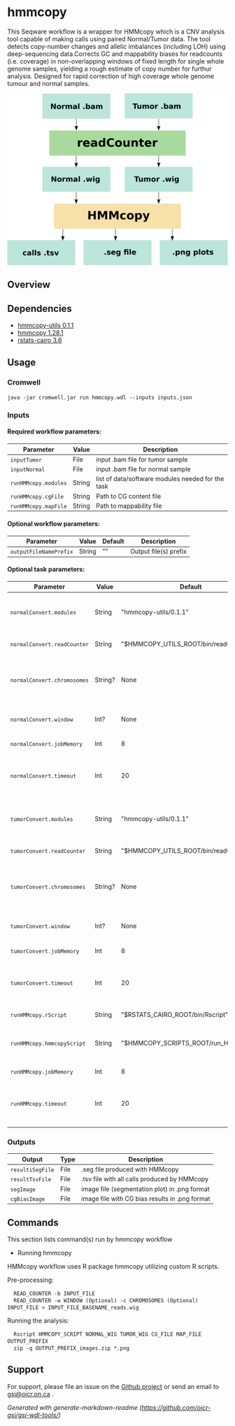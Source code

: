 # hmmcopy

This Seqware workflow is a wrapper for HMMcopy which is a CNV analysis tool capable of making calls using paired Normal/Tumor data. The tool detects copy-number changes and allelic imbalances (including LOH) using deep-sequencing data.Corrects GC and mappability biases for readcounts (i.e. coverage) in non-overlapping windows of fixed length for single whole genome samples, yielding a rough estimate of copy number for furthur analysis. Designed for rapid correction of high coverage whole genome tumour and normal samples.

![hmmcopy, how it works](docs/hmmcopy_wf.png)

## Overview

## Dependencies

* [hmmcopy-utils 0.1.1](https://bioconductor.org/packages/HMMcopy/)
* [hmmcopy 1.28.1](https://bioconductor.org/packages/HMMcopy/)
* [rstats-cairo 3.6](http://cran.utstat.utoronto.ca/src/base/R-3/R-3.6.1.tar.gz)


## Usage

### Cromwell
```
java -jar cromwell.jar run hmmcopy.wdl --inputs inputs.json
```

### Inputs

#### Required workflow parameters:
Parameter|Value|Description
---|---|---
`inputTumor`|File|input .bam file for tumor sample
`inputNormal`|File|input .bam file for normal sample
`runHMMcopy.modules`|String|list of data/software modules needed for the task
`runHMMcopy.cgFile`|String|Path to CG content file
`runHMMcopy.mapFile`|String|Path to mappability file


#### Optional workflow parameters:
Parameter|Value|Default|Description
---|---|---|---
`outputFileNamePrefix`|String|""|Output file(s) prefix


#### Optional task parameters:
Parameter|Value|Default|Description
---|---|---|---
`normalConvert.modules`|String|"hmmcopy-utils/0.1.1"|required modules, basicall hmmcopy utils
`normalConvert.readCounter`|String|"$HMMCOPY_UTILS_ROOT/bin/readCounter"|Path to readCounter utility
`normalConvert.chromosomes`|String?|None|comma-separated list of chromosomes to use, default is ALL
`normalConvert.window`|Int?|None|Resolution of a bin, in bases, default is 1000
`normalConvert.jobMemory`|Int|8|memory for this job, in Gb
`normalConvert.timeout`|Int|20|Timeout in hours, needed to override imposed limits
`tumorConvert.modules`|String|"hmmcopy-utils/0.1.1"|required modules, basicall hmmcopy utils
`tumorConvert.readCounter`|String|"$HMMCOPY_UTILS_ROOT/bin/readCounter"|Path to readCounter utility
`tumorConvert.chromosomes`|String?|None|comma-separated list of chromosomes to use, default is ALL
`tumorConvert.window`|Int?|None|Resolution of a bin, in bases, default is 1000
`tumorConvert.jobMemory`|Int|8|memory for this job, in Gb
`tumorConvert.timeout`|Int|20|Timeout in hours, needed to override imposed limits
`runHMMcopy.rScript`|String|"$RSTATS_CAIRO_ROOT/bin/Rscript"|Path to Rscript
`runHMMcopy.hmmcopyScript`|String|"$HMMCOPY_SCRIPTS_ROOT/run_HMMcopy.r"|Path to .R script that runs HMMcopy pipeline
`runHMMcopy.jobMemory`|Int|8|memory in GB for this job
`runHMMcopy.timeout`|Int|20|Timeout in hours, needed to override imposed limits


### Outputs

Output | Type | Description
---|---|---
`resultiSegFile`|File|.seg file produced with HMMcopy
`resultTsvFile`|File|.tsv file with all calls produced by HMMcopy
`segImage`|File|image file (segmentation plot) in .png format
`cgBiasImage`|File|image file with CG bias results in .png format

## Commands
 This section lists command(s) run by hmmcopy workflow
 
 * Running hmmcopy
 
 HMMcopy workflow uses R package hmmcopy utilizing custom R scripts.
 
 Pre-processing:
 
 ```
   READ_COUNTER -b INPUT_FILE
   READ_COUNTER -w WINDOW (Optional) -c CHROMOSOMES (Optional) INPUT_FILE > INPUT_FILE_BASENAME_reads.wig
 
 ```
 Running the analysis:
 
 ```
   Rscript HMMCOPY_SCRIPT NORMAL_WIG TUMOR_WIG CG_FILE MAP_FILE OUTPUT_PREFIX
   zip -q OUTPUT_PREFIX_images.zip *.png
 
 ```
 ## Support

For support, please file an issue on the [Github project](https://github.com/oicr-gsi) or send an email to gsi@oicr.on.ca .

_Generated with generate-markdown-readme (https://github.com/oicr-gsi/gsi-wdl-tools/)_
